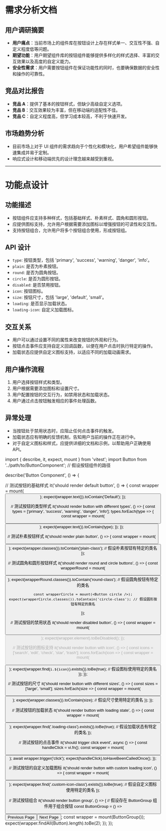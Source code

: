 # 需求分析文档

## 用户调研摘要

- **用户痛点**：当前市场上的组件库在按钮设计上存在样式单一、交互性不强、自定义程度低等问题。
- **期望功能**：用户期望组件库的按钮组件能够提供多样化的样式选择、丰富的交互效果以及高度的自定义能力。
- **安全性需求**：用户需要按钮组件在保证功能性的同时，也要确保数据的安全性和操作的可靠性。

## 竞品对比报告

- **竞品 A**：提供了基本的按钮样式，但缺少高级自定义选项。
- **竞品 B**：交互效果较为丰富，但在移动端的适配性不佳。
- **竞品 C**：自定义程度高，但学习成本较高，不利于快速开发。

## 市场趋势分析

- 目前市场上对于 UI 组件的需求趋向于个性化和模块化，用户希望组件能够快速集成并易于定制。
- 响应式设计和移动端优先的设计理念越来越受到重视。

---

# 功能点设计

## 功能描述

- 按钮组件应支持多种样式，包括基础样式、朴素样式、圆角和圆形按钮。
- 应提供图标支持，允许用户根据需要添加图标以增强按钮的可读性和交互性。
- 支持按钮组合，允许用户将多个按钮组合使用，形成按钮组。

## API 设计

- `type`: 按钮类型，包括 'primary', 'success', 'warning', 'danger', 'info'。
- `plain`: 是否为朴素按钮。
- `round`: 是否为圆角按钮。
- `circle`: 是否为圆形按钮。
- `disabled`: 是否禁用按钮。
- `icon`: 按钮图标。
- `size`: 按钮尺寸，包括 'large', 'default', 'small'。
- `loading`: 是否显示加载状态。
- `loading-icon`: 自定义加载图标。

## 交互关系

- 用户可以通过设置不同的属性来改变按钮的外观和行为。
- 按钮点击事件应支持自定义回调函数，以便在用户点击时执行特定的操作。
- 加载状态应提供自定义图标支持，以适应不同的加载动画需求。

## 用户操作流程

1. 用户选择按钮样式和类型。
2. 用户根据需要添加图标和设置尺寸。
3. 用户配置按钮的交互行为，如禁用状态和加载状态。
4. 用户通过点击按钮触发相应的事件处理函数。

## 异常处理

- 当按钮处于禁用状态时，应阻止任何点击事件的触发。
- 加载状态应有明确的反馈机制，告知用户当前的操作正在进行中。
- 对于自定义图标和样式，应提供详细的文档和示例，以帮助用户正确使用 API。

import { describe, it, expect, mount } from 'vitest';
import Button from '../path/to/ButtonComponent'; // 假设按钮组件的路径

describe('Button Component', () => {

// 测试按钮的基础样式
it('should render default button', () => {
const wrapper = mount(<Button />);
expect(wrapper.text()).toContain('Default');
});

// 测试按钮的类型样式
it('should render button with different types', () => {
const types = ['primary', 'success', 'warning', 'danger', 'info'];
types.forEach(type => {
const wrapper = mount(<Button type={type} />);
expect(wrapper.text()).toContain(type);
});
});

// 测试朴素按钮样式
it('should render plain button', () => {
const wrapper = mount(<Button plain />);
expect(wrapper.classes()).toContain('plain-class'); // 假设朴素按钮有特定的类名
});

// 测试圆角和圆形按钮样式
it('should render round and circle buttons', () => {
const wrapperRound = mount(<Button round />);
expect(wrapperRound.classes()).toContain('round-class'); // 假设圆角按钮有特定的类名

    const wrapperCircle = mount(<Button circle />);
    expect(wrapperCircle.classes()).toContain('circle-class'); // 假设圆形按钮有特定的类名

});

// 测试按钮的禁用状态
it('should render disabled button', () => {
const wrapper = mount(<Button disabled />);
expect(wrapper.element).toBeDisabled();
});

// 测试按钮的图标支持
it('should render button with icon', () => {
const icons = ['search', 'edit', 'check', 'star', 'trash'];
icons.forEach(icon => {
const wrapper = mount(<Button icon={icon} />);
expect(wrapper.find(`i.${icon}`).exists()).toBe(true); // 假设图标使用特定的类名
});
});

// 测试按钮的尺寸
it('should render button with different sizes', () => {
const sizes = ['large', 'small'];
sizes.forEach(size => {
const wrapper = mount(<Button size={size} />);
expect(wrapper.classes()).toContain(size); // 假设尺寸使用特定的类名
});
});

// 测试按钮的加载状态
it('should render button with loading state', () => {
const wrapper = mount(<Button loading />);
expect(wrapper.find('.loading-class').exists()).toBe(true); // 假设加载状态有特定的类名
});

// 测试按钮的点击事件
it('should trigger click event', async () => {
const handleClick = vi.fn();
const wrapper = mount(<Button onClick={handleClick} />);
await wrapper.trigger('click');
expect(handleClick).toHaveBeenCalledOnce();
});

// 测试按钮的自定义加载图标
it('should render button with custom loading icon', () => {
const wrapper = mount(<Button loading loadingIcon="custom-icon" />);
expect(wrapper.find('.custom-icon-class').exists()).toBe(true); // 假设自定义图标使用特定的类名
});

// 测试按钮组合
it('should render button group', () => {
// 假设存在 ButtonGroup 组件用于组合按钮
const ButtonGroup = () => <div><Button type="primary" icon="arrow-left">Previous Page</Button><Button type="primary">Next Page</Button></div>;
const wrapper = mount(ButtonGroup());
expect(wrapper.findAll(Button).length).toBe(2);
});
});
